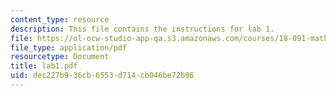 ```yaml
---
content_type: resource
description: This file contains the instructions for lab 1.
file: https://ol-ocw-studio-app-qa.s3.amazonaws.com/courses/18-091-mathematical-exposition-spring-2005/dec227b936cb6553d714cb046be72b96_lab1.pdf
file_type: application/pdf
resourcetype: Document
title: lab1.pdf
uid: dec227b9-36cb-6553-d714-cb046be72b96
---
```

